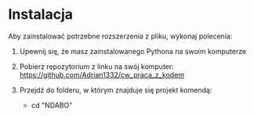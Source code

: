 # Instalacja

Aby zainstalować potrzebne rozszerzenia z pliku, wykonaj polecenia:

1. Upewnij się, że masz zainstalowanego Pythona na swoim komputerze
2. Pobierz repozytorium z linku na swój komputer:
    https://github.com/Adrian1332/cw_praca_z_kodem

3. Przejdź do folderu, w którym znajduje się projekt komendą:
    - cd "NDABO"
